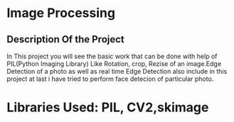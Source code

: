 # Image Processing

## Description Of the Project 

In This project you will see the basic work that can be done with help of PIL(Python Imaging Library) Like Rotation, crop, Rezise of an image.Edge Detection of a photo as well as real time Edge Detection also include in this project at last i have tried to perform face detecion of particular photo.
  # Libraries Used: PIL, CV2,skimage
